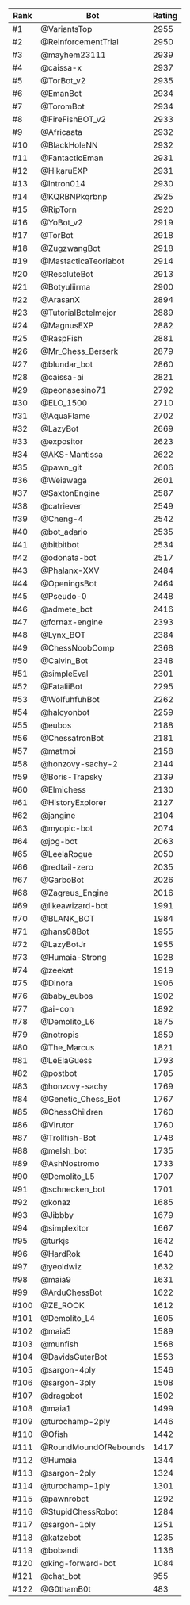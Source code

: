 Rank|Bot|Rating
---|---|---
#1|@VariantsTop|2955
#2|@ReinforcementTrial|2950
#3|@mayhem23111|2939
#4|@caissa-x|2937
#5|@TorBot_v2|2935
#6|@EmanBot|2934
#7|@ToromBot|2934
#8|@FireFishBOT_v2|2933
#9|@Africaata|2932
#10|@BlackHoleNN|2932
#11|@FantacticEman|2931
#12|@HikaruEXP|2931
#13|@Intron014|2930
#14|@KQRBNPkqrbnp|2925
#15|@RipTorn|2920
#16|@YoBot_v2|2919
#17|@TorBot|2918
#18|@ZugzwangBot|2918
#19|@MastacticaTeoriabot|2914
#20|@ResoluteBot|2913
#21|@Botyuliirma|2900
#22|@ArasanX|2894
#23|@TutorialBotelmejor|2889
#24|@MagnusEXP|2882
#25|@RaspFish|2881
#26|@Mr_Chess_Berserk|2879
#27|@blundar_bot|2860
#28|@caissa-ai|2821
#29|@peonasesino71|2792
#30|@ELO_1500|2710
#31|@AquaFlame|2702
#32|@LazyBot|2669
#33|@expositor|2623
#34|@AKS-Mantissa|2622
#35|@pawn_git|2606
#36|@Weiawaga|2601
#37|@SaxtonEngine|2587
#38|@catriever|2549
#39|@Cheng-4|2542
#40|@bot_adario|2535
#41|@bitbitbot|2534
#42|@odonata-bot|2517
#43|@Phalanx-XXV|2484
#44|@OpeningsBot|2464
#45|@Pseudo-0|2448
#46|@admete_bot|2416
#47|@fornax-engine|2393
#48|@Lynx_BOT|2384
#49|@ChessNoobComp|2368
#50|@Calvin_Bot|2348
#51|@simpleEval|2301
#52|@FataliiBot|2295
#53|@WolfuhfuhBot|2262
#54|@halcyonbot|2259
#55|@eubos|2188
#56|@ChessatronBot|2181
#57|@matmoi|2158
#58|@honzovy-sachy-2|2144
#59|@Boris-Trapsky|2139
#60|@Elmichess|2130
#61|@HistoryExplorer|2127
#62|@jangine|2104
#63|@myopic-bot|2074
#64|@jpg-bot|2063
#65|@LeelaRogue|2050
#66|@redtail-zero|2035
#67|@GarboBot|2026
#68|@Zagreus_Engine|2016
#69|@likeawizard-bot|1991
#70|@BLANK_BOT|1984
#71|@hans68Bot|1955
#72|@LazyBotJr|1955
#73|@Humaia-Strong|1928
#74|@zeekat|1919
#75|@Dinora|1906
#76|@baby_eubos|1902
#77|@ai-con|1892
#78|@Demolito_L6|1875
#79|@notropis|1859
#80|@The_Marcus|1821
#81|@LeElaGuess|1793
#82|@postbot|1785
#83|@honzovy-sachy|1769
#84|@Genetic_Chess_Bot|1767
#85|@ChessChildren|1760
#86|@Virutor|1760
#87|@Trollfish-Bot|1748
#88|@melsh_bot|1735
#89|@AshNostromo|1733
#90|@Demolito_L5|1707
#91|@schnecken_bot|1701
#92|@konaz|1685
#93|@Jibbby|1679
#94|@simplexitor|1667
#95|@turkjs|1642
#96|@HardRok|1640
#97|@yeoldwiz|1632
#98|@maia9|1631
#99|@ArduChessBot|1622
#100|@ZE_ROOK|1612
#101|@Demolito_L4|1605
#102|@maia5|1589
#103|@munfish|1568
#104|@DavidsGuterBot|1553
#105|@sargon-4ply|1546
#106|@sargon-3ply|1508
#107|@dragobot|1502
#108|@maia1|1499
#109|@turochamp-2ply|1446
#110|@Ofish|1442
#111|@RoundMoundOfRebounds|1417
#112|@Humaia|1344
#113|@sargon-2ply|1324
#114|@turochamp-1ply|1301
#115|@pawnrobot|1292
#116|@StupidChessRobot|1284
#117|@sargon-1ply|1251
#118|@katzebot|1235
#119|@bobandi|1136
#120|@king-forward-bot|1084
#121|@chat_bot|955
#122|@G0thamB0t|483

